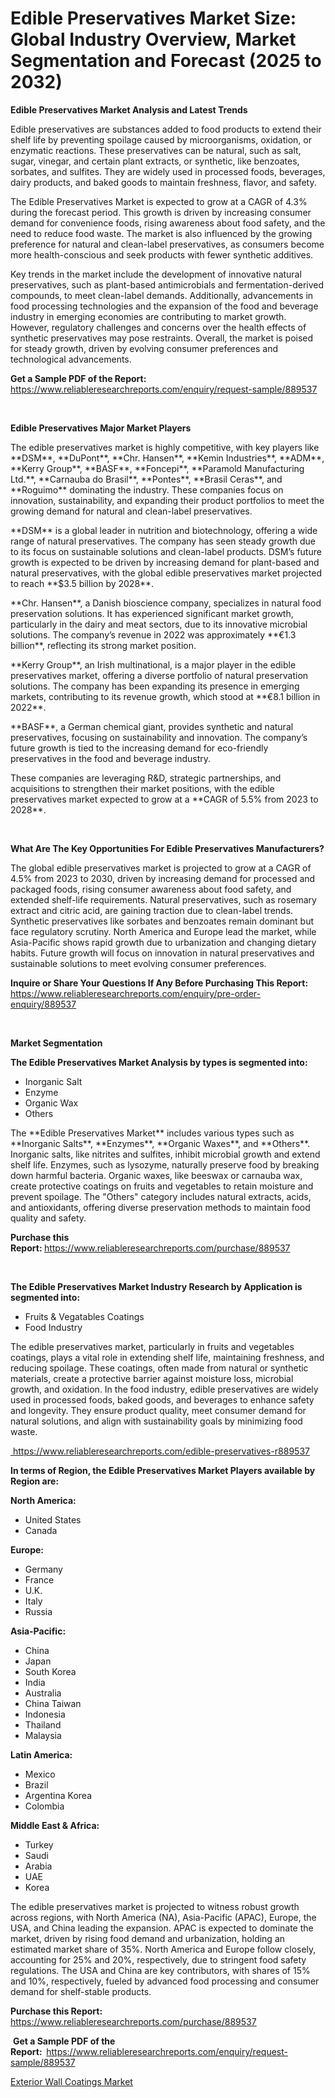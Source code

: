<p><h1>Edible Preservatives Market Size: Global Industry Overview, Market Segmentation and Forecast (2025 to 2032)</h1></p><p><strong>Edible Preservatives Market Analysis and Latest Trends</strong></p>
<p><p>Edible preservatives are substances added to food products to extend their shelf life by preventing spoilage caused by microorganisms, oxidation, or enzymatic reactions. These preservatives can be natural, such as salt, sugar, vinegar, and certain plant extracts, or synthetic, like benzoates, sorbates, and sulfites. They are widely used in processed foods, beverages, dairy products, and baked goods to maintain freshness, flavor, and safety.</p><p>The Edible Preservatives Market is expected to grow at a CAGR of 4.3% during the forecast period. This growth is driven by increasing consumer demand for convenience foods, rising awareness about food safety, and the need to reduce food waste. The market is also influenced by the growing preference for natural and clean-label preservatives, as consumers become more health-conscious and seek products with fewer synthetic additives.</p><p>Key trends in the market include the development of innovative natural preservatives, such as plant-based antimicrobials and fermentation-derived compounds, to meet clean-label demands. Additionally, advancements in food processing technologies and the expansion of the food and beverage industry in emerging economies are contributing to market growth. However, regulatory challenges and concerns over the health effects of synthetic preservatives may pose restraints. Overall, the market is poised for steady growth, driven by evolving consumer preferences and technological advancements.</p></p>
<p><strong>Get a Sample PDF of the Report:&nbsp;</strong> <a href="https://www.reliableresearchreports.com/enquiry/request-sample/889537?utm_campaign=32&utm_medium=2&utm_source=Github&utm_content=ia&utm_term=26012025&utm_id=edible-preservatives">https://www.reliableresearchreports.com/enquiry/request-sample/889537</a></p>
<p>&nbsp;</p>
<p><strong>Edible Preservatives Major Market Players</strong></p>
<p><p>The edible preservatives market is highly competitive, with key players like **DSM**, **DuPont**, **Chr. Hansen**, **Kemin Industries**, **ADM**, **Kerry Group**, **BASF**, **Foncepi**, **Paramold Manufacturing Ltd.**, **Carnauba do Brasil**, **Pontes**, **Brasil Ceras**, and **Roguimo** dominating the industry. These companies focus on innovation, sustainability, and expanding their product portfolios to meet the growing demand for natural and clean-label preservatives.</p><p>**DSM** is a global leader in nutrition and biotechnology, offering a wide range of natural preservatives. The company has seen steady growth due to its focus on sustainable solutions and clean-label products. DSM’s future growth is expected to be driven by increasing demand for plant-based and natural preservatives, with the global edible preservatives market projected to reach **$3.5 billion by 2028**.</p><p>**Chr. Hansen**, a Danish bioscience company, specializes in natural food preservation solutions. It has experienced significant market growth, particularly in the dairy and meat sectors, due to its innovative microbial solutions. The company’s revenue in 2022 was approximately **€1.3 billion**, reflecting its strong market position.</p><p>**Kerry Group**, an Irish multinational, is a major player in the edible preservatives market, offering a diverse portfolio of natural preservation solutions. The company has been expanding its presence in emerging markets, contributing to its revenue growth, which stood at **€8.1 billion in 2022**.</p><p>**BASF**, a German chemical giant, provides synthetic and natural preservatives, focusing on sustainability and innovation. The company’s future growth is tied to the increasing demand for eco-friendly preservatives in the food and beverage industry.</p><p>These companies are leveraging R&D, strategic partnerships, and acquisitions to strengthen their market positions, with the edible preservatives market expected to grow at a **CAGR of 5.5% from 2023 to 2028**.</p></p>
<p>&nbsp;</p>
<p><strong>What Are The Key Opportunities For Edible Preservatives Manufacturers?</strong></p>
<p><p>The global edible preservatives market is projected to grow at a CAGR of 4.5% from 2023 to 2030, driven by increasing demand for processed and packaged foods, rising consumer awareness about food safety, and extended shelf-life requirements. Natural preservatives, such as rosemary extract and citric acid, are gaining traction due to clean-label trends. Synthetic preservatives like sorbates and benzoates remain dominant but face regulatory scrutiny. North America and Europe lead the market, while Asia-Pacific shows rapid growth due to urbanization and changing dietary habits. Future growth will focus on innovation in natural preservatives and sustainable solutions to meet evolving consumer preferences.</p></p>
<p><strong>Inquire or Share Your Questions If Any Before Purchasing This Report:</strong> <a href="https://www.reliableresearchreports.com/enquiry/pre-order-enquiry/889537?utm_campaign=32&utm_medium=2&utm_source=Github&utm_content=ia&utm_term=26012025&utm_id=edible-preservatives">https://www.reliableresearchreports.com/enquiry/pre-order-enquiry/889537</a></p>
<p>&nbsp;</p>
<p><strong>Market Segmentation</strong></p>
<p><strong>The Edible Preservatives Market Analysis by types is segmented into:</strong></p>
<p><ul><li>Inorganic Salt</li><li>Enzyme</li><li>Organic Wax</li><li>Others</li></ul></p>
<p><p>The **Edible Preservatives Market** includes various types such as **Inorganic Salts**, **Enzymes**, **Organic Waxes**, and **Others**. Inorganic salts, like nitrites and sulfites, inhibit microbial growth and extend shelf life. Enzymes, such as lysozyme, naturally preserve food by breaking down harmful bacteria. Organic waxes, like beeswax or carnauba wax, create protective coatings on fruits and vegetables to retain moisture and prevent spoilage. The "Others" category includes natural extracts, acids, and antioxidants, offering diverse preservation methods to maintain food quality and safety.</p></p>
<p><strong>Purchase this Report:&nbsp;</strong><a href="https://www.reliableresearchreports.com/purchase/889537?utm_campaign=32&utm_medium=2&utm_source=Github&utm_content=ia&utm_term=26012025&utm_id=edible-preservatives">https://www.reliableresearchreports.com/purchase/889537</a></p>
<p>&nbsp;</p>
<p><strong>The Edible Preservatives Market Industry Research by Application is segmented into:</strong></p>
<p><ul><li>Fruits & Vegatables Coatings</li><li>Food Industry</li></ul></p>
<p><p>The edible preservatives market, particularly in fruits and vegetables coatings, plays a vital role in extending shelf life, maintaining freshness, and reducing spoilage. These coatings, often made from natural or synthetic materials, create a protective barrier against moisture loss, microbial growth, and oxidation. In the food industry, edible preservatives are widely used in processed foods, baked goods, and beverages to enhance safety and longevity. They ensure product quality, meet consumer demand for natural solutions, and align with sustainability goals by minimizing food waste.</p></p>
<p><a href="https://www.reliableresearchreports.com/edible-preservatives-r889537?utm_campaign=32&utm_medium=2&utm_source=Github&utm_content=ia&utm_term=26012025&utm_id=edible-preservatives">&nbsp;https://www.reliableresearchreports.com/edible-preservatives-r889537</a></p>
<p><strong>In terms of Region, the Edible Preservatives Market Players available by Region are:</strong></p>
<p>
    <p> <strong> North America: </strong>
        <ul>
            <li>United States</li>
            <li>Canada</li>
        </ul>
        </p> 
    <p> <strong> Europe: </strong>
        <ul>
            <li>Germany</li>
            <li>France</li>
            <li>U.K.</li>
            <li>Italy</li>
            <li>Russia</li>
        </ul>
        </p> 
    <p> <strong> Asia-Pacific: </strong>
        <ul>
            <li>China</li>
            <li>Japan</li>
            <li>South Korea</li>
            <li>India</li>
            <li>Australia</li>
            <li>China Taiwan</li>
            <li>Indonesia</li>
            <li>Thailand</li>
            <li>Malaysia</li>
        </ul>
        </p> 
    <p> <strong> Latin America: </strong>
        <ul>
            <li>Mexico</li>
            <li>Brazil</li>
            <li>Argentina Korea</li>
            <li>Colombia</li>
        </ul>
        </p> 
    <p> <strong> Middle East & Africa: </strong>
        <ul>
            <li>Turkey</li>
            <li>Saudi</li>
            <li>Arabia</li>
            <li>UAE</li>
            <li>Korea</li>
        </ul>
    </p>
    </p>
<p><p>The edible preservatives market is projected to witness robust growth across regions, with North America (NA), Asia-Pacific (APAC), Europe, the USA, and China leading the expansion. APAC is expected to dominate the market, driven by rising food demand and urbanization, holding an estimated market share of 35%. North America and Europe follow closely, accounting for 25% and 20%, respectively, due to stringent food safety regulations. The USA and China are key contributors, with shares of 15% and 10%, respectively, fueled by advanced food processing and consumer demand for shelf-stable products.</p></p>
<p><strong>Purchase this Report: </strong><a href="https://www.reliableresearchreports.com/purchase/889537?utm_campaign=32&utm_medium=2&utm_source=Github&utm_content=ia&utm_term=26012025&utm_id=edible-preservatives">https://www.reliableresearchreports.com/purchase/889537</a></p>
<p>&nbsp;<strong>Get a Sample PDF of the Report:&nbsp;&nbsp;</strong><a href="https://www.reliableresearchreports.com/enquiry/request-sample/889537?utm_campaign=32&utm_medium=2&utm_source=Github&utm_content=ia&utm_term=26012025&utm_id=edible-preservatives">https://www.reliableresearchreports.com/enquiry/request-sample/889537</a></p>
<p><strong></strong></p>
<p><p><a href="https://github.com/deyniphytic/Market-Research-Report-List-1/blob/main/exterior-wall-coatings-market.md?utm_campaign=32&utm_medium=2&utm_source=Github&utm_content=ia&utm_term=26012025&utm_id=edible-preservatives">Exterior Wall Coatings Market</a></p></p>
